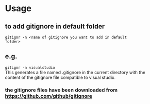 # Usage

## to add gitignore in default folder
<code>gitignr -n &lt;name of gitignore you want to add in default folder&gt;</code>

## e.g.   
<code>gitignr -n visualstudio</code>  
This generates a file named .gitignore in the current directory with the content of the gitignore file compatible to visual studio.


### the gitignore files have been downloaded from https://github.com/github/gitignore